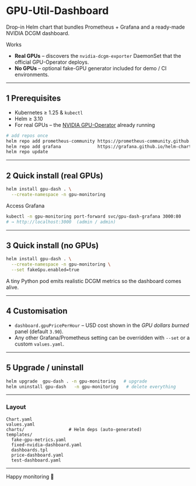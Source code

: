 # GPU-Util-Dashboard

Drop-in Helm chart that bundles Prometheus + Grafana and a ready-made NVIDIA DCGM dashboard.

Works
* **Real GPUs** – discovers the `nvidia-dcgm-exporter` DaemonSet that the official GPU-Operator deploys.
* **No GPUs** – optional fake-GPU generator included for demo / CI environments.

---
## 1  Prerequisites
* Kubernetes ≥ 1.25 & `kubectl`
* Helm ≥ 3.10
* For real GPUs – the [NVIDIA GPU-Operator](https://github.com/NVIDIA/gpu-operator) already running

```bash
# add repos once
helm repo add prometheus-community https://prometheus-community.github.io/helm-charts
helm repo add grafana              https://grafana.github.io/helm-charts
helm repo update
```

---
## 2  Quick install (real GPUs)
```bash
helm install gpu-dash . \
  --create-namespace -n gpu-monitoring
```
Access Grafana
```bash
kubectl -n gpu-monitoring port-forward svc/gpu-dash-grafana 3000:80
# → http://localhost:3000  (admin / admin)
```

---
## 3  Quick install (no GPUs)
```bash
helm install gpu-dash . \
  --create-namespace -n gpu-monitoring \
  --set fakeGpu.enabled=true
```
A tiny Python pod emits realistic DCGM metrics so the dashboard comes alive.

---
## 4  Customisation
* `dashboard.gpuPricePerHour` – USD cost shown in the *GPU dollars burned* panel (default `3.90`).
* Any other Grafana/Prometheus setting can be overridden with `--set` or a custom `values.yaml`.

---
## 5  Upgrade / uninstall
```bash
helm upgrade  gpu-dash . -n gpu-monitoring   # upgrade
helm uninstall gpu-dash   -n gpu-monitoring   # delete everything
```

---
### Layout
```
Chart.yaml
values.yaml
charts/                 # Helm deps (auto-generated)
templates/
  fake-gpu-metrics.yaml
  fixed-nvidia-dashboard.yaml
  dashboards.tpl
  price-dashboard.yaml
  test-dashboard.yaml
```

---
Happy monitoring 🚀 